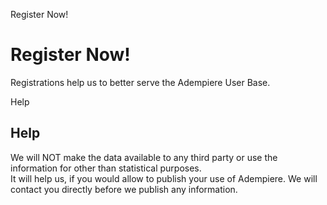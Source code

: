 
Register Now!
# Register Now!


Registrations help us to better serve the Adempiere User Base.

Help
## Help

We will NOT make the data available to any third party or use the information for other than statistical purposes.  
It will help us, if you would allow to publish your use of Adempiere. We will contact you directly before we publish any information.

